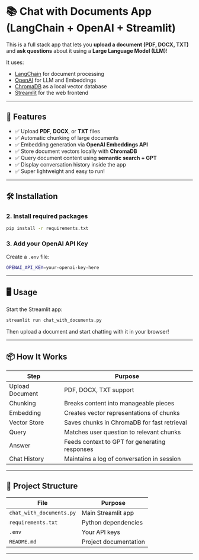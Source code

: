 # 📚 Chat with Documents App (LangChain + OpenAI + Streamlit)

This is a full stack app that lets you **upload a document (PDF, DOCX, TXT)** and **ask questions** about it using a **Large Language Model (LLM)**!

It uses:
- [LangChain](https://langchain.dev/) for document processing
- [OpenAI](https://platform.openai.com/) for LLM and Embeddings
- [ChromaDB](https://docs.trychroma.com/) as a local vector database
- [Streamlit](https://streamlit.io/) for the web frontend

---

## 🚀 Features

- ✅ Upload **PDF**, **DOCX**, or **TXT** files
- ✅ Automatic chunking of large documents
- ✅ Embedding generation via **OpenAI Embeddings API**
- ✅ Store document vectors locally with **ChromaDB**
- ✅ Query document content using **semantic search + GPT**
- ✅ Display conversation history inside the app
- ✅ Super lightweight and easy to run!

---

## 🛠 Installation

### 2. Install required packages

```bash
pip install -r requirements.txt
```

### 3. Add your OpenAI API Key

Create a `.env` file:

```bash
OPENAI_API_KEY=your-openai-key-here
```

---

## 🖥️ Usage

Start the Streamlit app:

```bash
streamlit run chat_with_documents.py
```

Then upload a document and start chatting with it in your browser!

---

## 📦 How It Works

| Step                  | Purpose                                          |
|------------------------|--------------------------------------------------|
| Upload Document        | PDF, DOCX, TXT support                           |
| Chunking               | Breaks content into manageable pieces            |
| Embedding              | Creates vector representations of chunks         |
| Vector Store           | Saves chunks in ChromaDB for fast retrieval       |
| Query                  | Matches user question to relevant chunks         |
| Answer                 | Feeds context to GPT for generating responses    |
| Chat History           | Maintains a log of conversation in session       |

---

## 🧩 Project Structure

| File                     | Purpose                        |
|---------------------------|--------------------------------|
| `chat_with_documents.py`  | Main Streamlit app             |
| `requirements.txt`        | Python dependencies            |
| `.env`                    | Your API keys                  |
| `README.md`               | Project documentation          |

---

